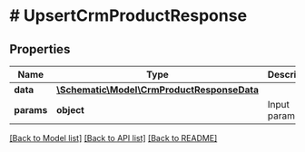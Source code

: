 # # UpsertCrmProductResponse

## Properties

Name | Type | Description | Notes
------------ | ------------- | ------------- | -------------
**data** | [**\Schematic\Model\CrmProductResponseData**](CrmProductResponseData.md) |  |
**params** | **object** | Input parameters |

[[Back to Model list]](../../README.md#models) [[Back to API list]](../../README.md#endpoints) [[Back to README]](../../README.md)
